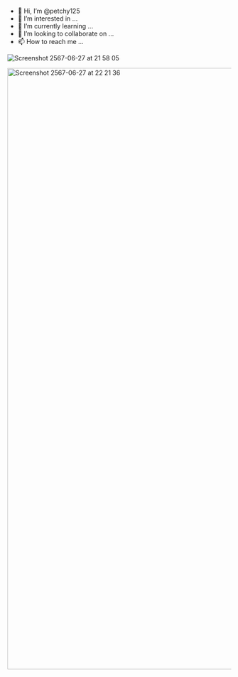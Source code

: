 - 👋 Hi, I’m @petchy125
- 👀 I’m interested in ...
- 🌱 I’m currently learning ...
- 💞️ I’m looking to collaborate on ...
- 📫 How to reach me ...

<!---
petchy125/petchy125 is a ✨ special ✨ repository because its `README.md` (this file) appears on your GitHub profile.
You can click the Preview link to take a look at your changes.
--->

![Screenshot 2567-06-27 at 21 58 05](https://github.com/petchy125/petchy125/assets/10216159/ecfb80cd-8b0d-4650-a58a-61b7f5e217b5)

<img width="1353" alt="Screenshot 2567-06-27 at 22 21 36" src="https://github.com/petchy125/petchy125/assets/10216159/29e06a8c-fbea-4cfb-a9db-3254282f2f77">


